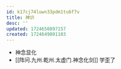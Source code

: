 ```yaml
---
id: k17cj74luwn33pdm1tu6f7v
title: 神识
desc: ''
updated: 1724650897157
created: 1724649801103
---
```


- 神念显化
- [[阵问.九州.乾州.太虚门.神念化剑]] 学歪了
